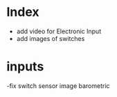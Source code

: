 # Index
- add video for Electronic Input
- add images of switches

# inputs
-fix switch sensor image barometric